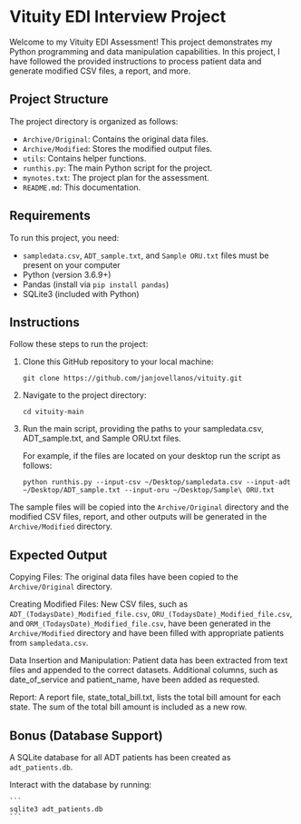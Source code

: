 # Vituity EDI Interview Project

Welcome to my Vituity EDI Assessment! This project demonstrates my Python programming and data manipulation capabilities. In this project, I have followed the provided instructions to process patient data and generate modified CSV files, a report, and more.

## Project Structure

The project directory is organized as follows:

-   `Archive/Original`: Contains the original data files.
-   `Archive/Modified`: Stores the modified output files.
-   `utils`: Contains helper functions.
-   `runthis.py`: The main Python script for the project.
-   `mynotes.txt`: The project plan for the assessment.
-   `README.md`: This documentation.

## Requirements

To run this project, you need:

-   `sampledata.csv`, `ADT_sample.txt`, and `Sample ORU.txt` files must be present on your computer
-   Python (version 3.6.9+)
-   Pandas (install via `pip install pandas`)
-   SQLite3 (included with Python)

## Instructions

Follow these steps to run the project:

1. Clone this GitHub repository to your local machine:

    ```
    git clone https://github.com/janjovellanos/vituity.git
    ```

2. Navigate to the project directory:

    ```
    cd vituity-main
    ```

3. Run the main script, providing the paths to your sampledata.csv, ADT_sample.txt, and Sample ORU.txt files.

    For example, if the files are located on your desktop run the script as follows:

    ```
    python runthis.py --input-csv ~/Desktop/sampledata.csv --input-adt ~/Desktop/ADT_sample.txt --input-oru ~/Desktop/Sample\ ORU.txt
    ```

The sample files will be copied into the `Archive/Original` directory and the modified CSV files, report, and other outputs will be generated in the `Archive/Modified` directory.

## Expected Output

Copying Files: The original data files have been copied to the `Archive/Original` directory.

Creating Modified Files: New CSV files, such as `ADT_(TodaysDate)_Modified_file.csv`, `ORU_(TodaysDate)_Modified_file.csv`, and `ORM_(TodaysDate)_Modified_file.csv`, have been generated in the `Archive/Modified` directory and have been filled with appropriate patients from `sampledata.csv`.

Data Insertion and Manipulation: Patient data has been extracted from text files and appended to the correct datasets. Additional columns, such as date_of_service and patient_name, have been added as requested.

Report: A report file, state_total_bill.txt, lists the total bill amount for each state. The sum of the total bill amount is included as a new row.

## Bonus (Database Support)

A SQLite database for all ADT patients has been created as `adt_patients.db`.

Interact with the database by running:

    ```
    sqlite3 adt_patients.db
    ```
